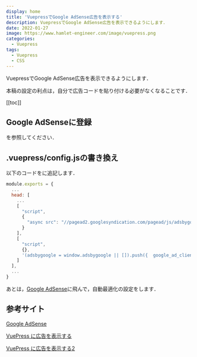 ```yaml
---
display: home
title: 'VuepressでGoogle AdSense広告を表示する'
description: VuepressでGoogle AdSense広告を表示できるようにします．
date: 2022-01-27
image: https://www.hamlet-engineer.com/image/vuepress.png
categories: 
  - Vuepress
tags:
  - Vuepress
  - CSS
---
```

VuepressでGoogle AdSense広告を表示できるようにします．

本稿の設定の利点は，自分で広告コードを貼り付ける必要がなくなることです．

<!-- more -->

<ClientOnly>
  <CallInArticleAdsense />
</ClientOnly>

[[toc]]

## Google AdSenseに登録
[]()を参照してください．

## .vuepress/config.jsの書き換え
以下のコードをに追記します．
```js
module.exports = {
  ...
  head: [
    ...
    [
      "script",
      {
        "async src": "//pagead2.googlesyndication.com/pagead/js/adsbygoogle.js"
      }
    ],
    [
      "script",
      {},
      '(adsbygoogle = window.adsbygoogle || []).push({  google_ad_client: "ca-pub-0000000000000000",  enable_page_level_ads: true });'
    ]
  ],
  ...
}
```

あとは，[Google AdSense](https://www.google.com/intl/ja_jp/adsense/start/)に飛んで，自動最適化の設定をします．

## 参考サイト
[Google AdSense](https://www.google.com/intl/ja_jp/adsense/start/)

[VuePress に広告を表示する](https://hene.dev/blog/2019/06/27/google-adsense)

[VuePress に広告を表示する2](https://hene.dev/blog/2019/11/01/google-adsense)

<ClientOnly>
  <CallInArticleAdsense />
</ClientOnly>
